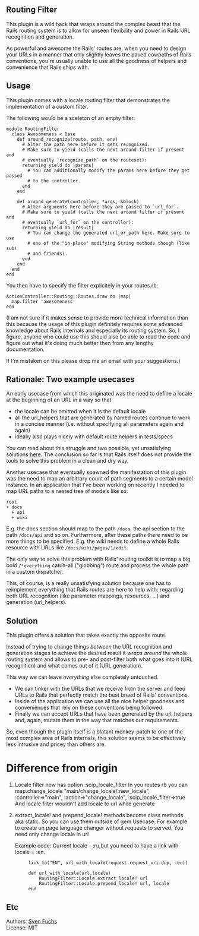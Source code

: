 ## Routing Filter

This plugin is a wild hack that wraps around the complex beast that the Rails
routing system is to allow for unseen flexibility and power in Rails URL
recognition and generation.

As powerful and awesome the Rails' routes are, when you need to design your
URLs in a manner that only slightly leaves the paved cowpaths of Rails
conventions, you're usually unable to use all the goodness of helpers and
convenience that Rails ships with.

## Usage

This plugin comes with a locale routing filter that demonstrates the
implementation of a custom filter. 

The following would be a sceleton of an empty filter:

    module RoutingFilter
      class Awesomeness < Base
        def around_recognize(route, path, env)
          # Alter the path here before it gets recognized. 
          # Make sure to yield (calls the next around filter if present and 
          # eventually `recognize_path` on the routeset):
          returning yield do |params|
            # You can additionally modify the params here before they get passed
            # to the controller.
          end
        end
    
        def around_generate(controller, *args, &block)
          # Alter arguments here before they are passed to `url_for`. 
          # Make sure to yield (calls the next around filter if present and 
          # eventually `url_for` on the controller):
          returning yield do |result|
            # You can change the generated url_or_path here. Make sure to use
            # one of the "in-place" modifying String methods though (like sub! 
            # and friends).
          end
        end
      end
    end

You then have to specify the filter explicitely in your routes.rb:

    ActionController::Routing::Routes.draw do |map|
      map.filter 'awesomeness'
    end

(I am not sure if it makes sense to provide more technical information than
this because the usage of this plugin definitely requires some advanced
knowledge about Rails internals and especially its routing system. So, I
figure, anyone who could use this should also be able to read the code and
figure out what it's doing much better then from any lengthy documentation.

If I'm mistaken on this please drop me an email with your suggestions.)


## Rationale: Two example usecases

An early usecase from which this originated was the need to define a locale
at the beginning of an URL in a way so that 

* the locale can be omitted when it is the default locale
* all the url\_helpers that are generated by named routes continue to work in 
a concise manner (i.e. without specifying all parameters again and again)
* ideally also plays nicely with default route helpers in tests/specs

You can read about this struggle and two possible, yet unsatisfying solutions
[here](http://www.artweb-design.de/2007/5/13/concise-localized-rails-url-helpers-solved-twice).
The conclusion so far is that Rails itself does not provide the tools to solve
this problem in a clean and dry way.

Another usecase that eventually spawned the manifestation of this plugin was 
the need to map an arbitrary count of path segments to a certain model 
instance. In an application that I've been working on recently I needed to 
map URL paths to a nested tree of models like so:

    root
    + docs
      + api
      + wiki
  
E.g. the docs section should map to the path `/docs`, the api section to 
the path `/docs/api` and so on. Furthermore, after these paths there need to be 
more things to be specified. E.g. the wiki needs to define a whole Rails 
resource with URLs like `/docs/wiki/pages/1/edit`.

The only way to solve this problem with Rails' routing toolkit is to map
a big, bold `/*everything` catch-all ("globbing") route and process the whole 
path in a custom dispatcher.

This, of course, is a really unsatisfying solution because one has to
reimplement everything that Rails routes are here to help with: regarding both 
URL recognition (like parameter mappings, resources, ...) and generation 
(url\_helpers).

## Solution

This plugin offers a solution that takes exactly the opposite route. 

Instead of trying to change things *between* the URL recognition and
generation stages to achieve the desired result it *wraps around* the whole
routing system and allows to pre- and post-filter both what goes into it 
(URL recognition) and what comes out of it (URL generation).

This way we can leave *everything* else completely untouched. 

* We can tinker with the URLs that we receive from the server and feed URLs to 
Rails that perfectly match the best breed of Rails' conventions. 
* Inside of the application we can use all the nice helper goodness and 
conveniences that rely on these conventions being followed. 
* Finally we can accept URLs that have been generated by the url\_helpers and,
again, mutate them in the way that matches our requirements.

So, even though the plugin itself is a blatant monkey-patch to one of the
most complex area of Rails internals, this solution seems to be effectively
less intrusive and pricey than others are.


# Difference from origin

1. Locale filter now has option :scip_locale_filter
    In you routes rb you can 
    map.change_locale "main/change_locale/:new_locale", :controller=>"main", :action=>"change_locale", :scip_locale_filter=>true
    And locale filter wouldn't add locale to url while generate
	
2. extract_locale! and prepend_locale! methods become class methods aka static. So you can use them outside of gem
	Usecase:
	For example   to create  on page language changer without  requests to served. You need only change locale in url
	
	Example code:
			Current locale - :ru,but you need to have a link  with locale = :en. 
			
			link_to("EN", url_with_locale(request.request_uri.dup, :en))
			
			def url_with_locale(url,locale)
				RoutingFilter::Locale.extract_locale! url        
				RoutingFilter::Locale.prepend_locale! url, locale
			end

 

## Etc

Authors: [Sven Fuchs](http://www.artweb-design.de) <svenfuchs at artweb-design dot de>  
License: MIT 